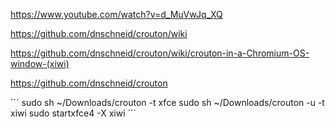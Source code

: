 https://www.youtube.com/watch?v=d_MuVwJq_XQ

https://github.com/dnschneid/crouton/wiki

https://github.com/dnschneid/crouton/wiki/crouton-in-a-Chromium-OS-window-(xiwi)

https://github.com/dnschneid/crouton

´´´
sudo sh ~/Downloads/crouton -t xfce
sudo sh ~/Downloads/crouton -u -t xiwi
sudo startxfce4 -X xiwi
´´´
